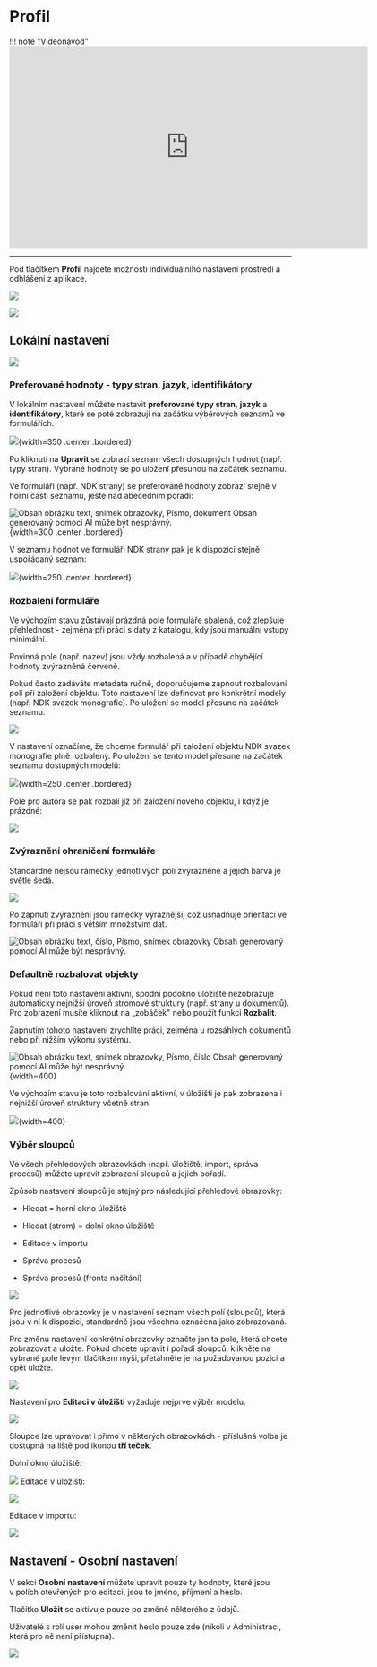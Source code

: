 # Profil

!!! note "Videonávod"
    <iframe 
    width="640" 
    height="360" 
    src="https://drive.google.com/file/d/1ZgcE0nniKFW_pvGv_QiAkDq276ypII31/preview"
    allow="autoplay; encrypted-media" 
    frameborder="0" 
    allowfullscreen>
    </iframe>
    
---

Pod tlačítkem **Profil** najdete možnosti individuálního nastavení
prostředí a odhlášení z aplikace.

![](./media/07_profil/image1.png)

![](./media/07_profil/image2.png)

## Lokální nastavení

![](./media/07_profil/image3.png)

### Preferované hodnoty - typy stran, jazyk, identifikátory

V lokálním nastavení můžete nastavit **preferované typy stran**,
**jazyk** a **identifikátory**, které se poté zobrazují na začátku
výběrových seznamů ve formulářích.

![](./media/07_profil/image4.png){width=350 .center .bordered}



Po kliknutí na **Upravit** se zobrazí seznam všech dostupných hodnot
(např. typy stran). Vybrané hodnoty se po uložení přesunou na začátek
seznamu.

Ve formuláři (např. NDK strany) se preferované hodnoty zobrazí stejně v
horní části seznamu, ještě nad abecedním pořadí:

![Obsah obrázku text, snímek obrazovky, Písmo, dokument Obsah generovaný
pomocí AI může být
nesprávný.](./media/07_profil/image5.png){width=300 .center .bordered}

V seznamu hodnot ve formuláři NDK strany pak je k dispozici stejně
uspořádaný seznam:

![](./media/07_profil/image6.png){width=250 .center .bordered}

### Rozbalení formuláře

Ve výchozím stavu zůstávají prázdná pole formuláře sbalená, což zlepšuje
přehlednost - zejména při práci s daty z katalogu, kdy jsou manuální
vstupy minimální.

Povinná pole (např. název) jsou vždy rozbalená a v případě chybějící
hodnoty zvýrazněná červeně.

Pokud často zadáváte metadata ručně, doporučujeme zapnout rozbalování
polí při založení objektu. Toto nastavení lze definovat pro konkrétní
modely (např. NDK svazek monografie). Po uložení se model přesune na
začátek seznamu.

![](./media/07_profil/image7.png)

V nastavení označíme, že chceme formulář při založení objektu NDK svazek
monografie plně rozbalený. Po uložení se tento model přesune na začátek
seznamu dostupných modelů:

![](./media/07_profil/image8.png){width=250 .center .bordered}

Pole pro autora se pak rozbalí již při založení nového objektu, i když
je prázdné:

![](./media/07_profil/image9.png)

### Zvýraznění ohraničení formuláře

Standardně nejsou rámečky jednotlivých polí zvýrazněné a jejich barva je
světle šedá.

![](./media/07_profil/image10.png)

Po zapnutí zvýraznění jsou rámečky výraznější, což usnadňuje orientaci
ve formuláři při práci s větším množstvím dat.

![Obsah obrázku text, číslo, Písmo, snímek obrazovky Obsah generovaný
pomocí AI může být
nesprávný.](./media/07_profil/image11.png)

### Defaultně rozbalovat objekty

Pokud není toto nastavení aktivní, spodní podokno úložiště nezobrazuje
automaticky nejnižší úroveň stromové struktury (např. strany u
dokumentů). Pro zobrazení musíte kliknout na „zobáček" nebo použít
funkci **Rozbalit**.

Zapnutím tohoto nastavení zrychlíte práci, zejména u rozsáhlých
dokumentů nebo při nižším výkonu systému.

![Obsah obrázku text, snímek obrazovky, Písmo, číslo Obsah generovaný
pomocí AI může být
nesprávný.](./media/07_profil/image12.png){width=400}

Ve výchozím stavu je toto rozbalování aktivní, v úložišti je pak
zobrazena i nejnižší úroveň struktury včetně stran.

![](./media/07_profil/image13.png){width=400}

### Výběr sloupců

Ve všech přehledových obrazovkách (např. úložiště, import, správa
procesů) můžete upravit zobrazení sloupců a jejich pořadí.

Způsob nastavení sloupců je stejný pro následující přehledové obrazovky:

- Hledat = horní okno úložiště

- Hledat (strom) = dolní okno úložiště

- Editace v importu

- Správa procesů

- Správa procesů (fronta načítání)

![](./media/07_profil/image14.png)

Pro jednotlivé obrazovky je v nastavení seznam všech polí (sloupců),
která jsou v ní k dispozici, standardně jsou všechna označena jako
zobrazovaná.

Pro změnu nastavení konkrétní obrazovky označte jen ta pole, která
chcete zobrazovat a uložte. Pokud chcete upravit i pořadí sloupců,
klikněte na vybrané pole levým tlačítkem myši, přetáhněte je na
požadovanou pozici a opět uložte.

![](./media/07_profil/image15.png)

Nastavení pro **Editaci v úložišti** vyžaduje nejprve výběr modelu.

![](./media/07_profil/image16.png)

Sloupce lze upravovat i přímo v některých obrazovkách - příslušná volba
je dostupná na liště pod ikonou **tří teček**.

Dolní okno úložiště:

![](./media/07_profil/image17.png)
Editace v úložišti:

![](./media/07_profil/image18.png)

Editace v importu:

![](./media/07_profil/image19.png)

## Nastavení - Osobní nastavení

V sekci **Osobní nastavení** můžete upravit pouze ty hodnoty, které jsou
v polích otevřených pro editaci, jsou to jméno, příjmení a heslo.

Tlačítko **Uložit** se aktivuje pouze po změně některého z údajů.

Uživatelé s rolí user mohou změnit heslo pouze zde (nikoli v
Administraci, která pro ně není přístupná).

![](./media/07_profil/image20.png)
